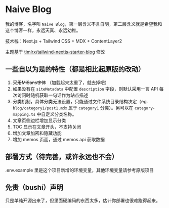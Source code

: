# Naive Blog

我的博客，名字叫 `Naive Blog`，第一层含义不言自明，第二层含义就是希望我和这个博客一样，永远天真、永远幼稚。

技术栈：Next.js + Tailwind CSS + MDX + ContentLayer2

主题基于 [timlrx/tailwind-nextjs-starter-blog](https://github.com/timlrx/tailwind-nextjs-starter-blog) 修改

## 一些自以为是的特性（都是相比起原版的改动）

1. ~~采用MiSans字体~~ （加载起来太重了，就去掉吧）
2. 如果没有在 `siteMetadata` 中配置 `description` 字段，则默认采用一言 API 每次访问时随机获取一句话作为站点描述
3. 分类机制，具体分类无法设置，只能通过文件系统目录结构决定（eg. `blog/category1/post1.mdx` 属于 `category1` 分类）。另可以在 `category-mapping.ts` 中自定义分类名称。
4. 文章页侧边栏增加显示分类
5. TOC 显示在文章开头，不支持关闭
6. 增加文章加密和隐藏功能
7. 增加 memos 页面，通过 memos api 获取数据

## 部署方式（待完善，或许永远也不会）

.env.example 里是这个项目新增的环境变量，其他环境变量请参考原版项目

## 免责（bushi）声明

只是单纯开源出来了，但里面硬编码的东西太多，估计你部署也很难跑得起来。
